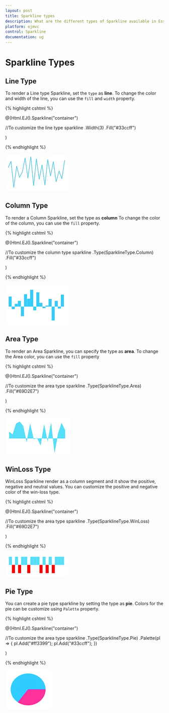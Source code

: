 ```yaml
---
layout: post
title: Sparkline types
description: What are the different types of Sparkline available in Essential cshtml Chart.
platform: ejmvc
control: Sparkline
documentation: ug
---
```


# Sparkline Types

## Line Type

To render a Line type Sparkline, set the `type` as **line**. To change the color and width of the line, you can use the `fill` and `width` property.	

{% highlight cshtml %}

@(Html.EJ().Sparkline("container")

 //To customize the  line type sparkline
.Width(3)
.Fill("#33ccff")
 
 )

{% endhighlight %}

![](Sparkline-Types_images/Sparkline-Types_img1.png)

## Column Type

To render a Column Sparkline, set the type as **column** To change the color of the column, you can use the `fill` property.

{% highlight cshtml %}

@(Html.EJ().Sparkline("container")

 //To customize the column type sparkline
.Type(SparklineType.Column)
.Fill("#33ccff")
 
 )

{% endhighlight %}

![](Sparkline-Types_images/Sparkline-Types_img2.png)

## Area Type

To render an Area Sparkline, you can specify the type as **area**. To change the Area color, you can use the `fill` property

{% highlight cshtml %}

@(Html.EJ().Sparkline("container")

 //To customize the area type sparkline
.Type(SparklineType.Area)
.Fill("#69D2E7")
 
 )

{% endhighlight %}

![](Sparkline-Types_images/Sparkline-Types_img3.png)

## WinLoss Type

WinLoss Sparkline render as a column segment and it show the positive, negative and neutral values. You can customize the positive and negative color of the win-loss type.

{% highlight cshtml %}

@(Html.EJ().Sparkline("container")

 //To customize the area type sparkline
.Type(SparklineType.WinLoss)
.Fill("#69D2E7")
 
 )

{% endhighlight %}

![](Sparkline-Types_images/Sparkline-Types_img4.png)

## Pie Type

You can create a pie type sparkline by setting the type as **pie**. Colors for the pie can be customize using `Palette` property.

{% highlight cshtml %}

@(Html.EJ().Sparkline("container")

 //To customize the area type sparkline
.Type(SparklineType.Pie)
.Palette(pl => { pl.Add("#ff3399"); pl.Add("#33ccff");  })
 
 )

{% endhighlight %}

![](Sparkline-Types_images/Sparkline-Types_img5.png)
